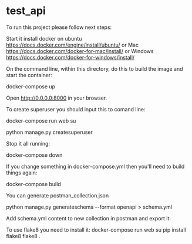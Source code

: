 # test_api


To run this project please follow next steps:

Start it
install docker on ubuntu https://docs.docker.com/engine/install/ubuntu/ 
               or Mac https://docs.docker.com/docker-for-mac/install/
               or Windows https://docs.docker.com/docker-for-windows/install/

On the command line, within this directory, do this to build the image and start the container:
  
  docker-compose up
  
Open http://0.0.0.0:8000 in your browser.

To create superuser you should input this to comand line:

  docker-compose run web su
  
  python manage.py createsuperuser
  
Stop it all running:

  docker-compose down
  
If you change something in docker-compose.yml then you'll need to build things again:

  docker-compose build
  
You can generate postman_collection.json

  python manage.py generateschema --format openapi > schema.yml

Add schema.yml content to new collection in postman and export it.

To use flake8 you need to install it:
  docker-compose run web su
  pip install flake8
  flake8 .
  
